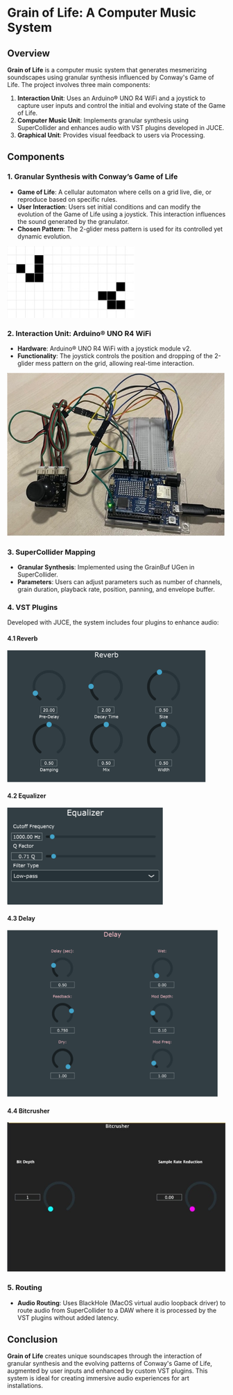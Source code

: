 # Grain of Life: A Computer Music System

## Overview
**Grain of Life** is a computer music system that generates mesmerizing soundscapes using granular synthesis influenced by Conway's Game of Life. The project involves three main components:

1. **Interaction Unit**: Uses an Arduino® UNO R4 WiFi and a joystick to capture user inputs and control the initial and evolving state of the Game of Life.
2. **Computer Music Unit**: Implements granular synthesis using SuperCollider and enhances audio with VST plugins developed in JUCE.
3. **Graphical Unit**: Provides visual feedback to users via Processing.

## Components

### 1. Granular Synthesis with Conway’s Game of Life
- **Game of Life**: A cellular automaton where cells on a grid live, die, or reproduce based on specific rules.
- **User Interaction**: Users set initial conditions and can modify the evolution of the Game of Life using a joystick. This interaction influences the sound generated by the granulator.
- **Chosen Pattern**: The 2-glider mess pattern is used for its controlled yet dynamic evolution.

![alt text](https://github.com/polimi-cmls-2024/PatricTheDuck_GrainOfLife/blob/main/img/granulator.jpg)

### 2. Interaction Unit: Arduino® UNO R4 WiFi
- **Hardware**: Arduino® UNO R4 WiFi with a joystick module v2.
- **Functionality**: The joystick controls the position and dropping of the 2-glider mess pattern on the grid, allowing real-time interaction.

![alt text](https://github.com/polimi-cmls-2024/PatricTheDuck_GrainOfLife/blob/main/img/arduino.jpg)

### 3. SuperCollider Mapping
- **Granular Synthesis**: Implemented using the GrainBuf UGen in SuperCollider.
- **Parameters**: Users can adjust parameters such as number of channels, grain duration, playback rate, position, panning, and envelope buffer.

### 4. VST Plugins
Developed with JUCE, the system includes four plugins to enhance audio:

#### 4.1 Reverb
![alt text](https://github.com/polimi-cmls-2024/PatricTheDuck_GrainOfLife/blob/main/img/Reverb.png)

#### 4.2 Equalizer
![alt text](https://github.com/polimi-cmls-2024/PatricTheDuck_GrainOfLife/blob/main/img/equalizer.png)

#### 4.3 Delay
![alt text](https://github.com/polimi-cmls-2024/PatricTheDuck_GrainOfLife/blob/main/img/Delay.png)

#### 4.4 Bitcrusher
![alt text](https://github.com/polimi-cmls-2024/PatricTheDuck_GrainOfLife/blob/main/img/bitcrusher.jpg)

### 5. Routing
- **Audio Routing**: Uses BlackHole (MacOS virtual audio loopback driver) to route audio from SuperCollider to a DAW where it is processed by the VST plugins without added latency.

## Conclusion
**Grain of Life** creates unique soundscapes through the interaction of granular synthesis and the evolving patterns of Conway's Game of Life, augmented by user inputs and enhanced by custom VST plugins. This system is ideal for creating immersive audio experiences for art installations.
